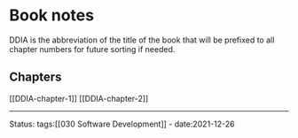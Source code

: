 # Book notes
DDIA is the abbreviation of the title of the book that will be prefixed to all chapter numbers for future sorting if needed. 
## Chapters
[[DDIA-chapter-1]]
[[DDIA-chapter-2]]


---
Status:
tags:[[030 Software Development]] - 
date:2021-12-26

